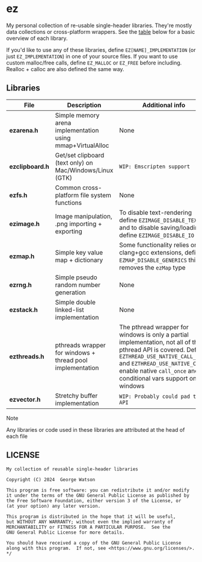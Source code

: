 # ez

My personal collection of re-usable single-header libraries. They're mostly data collections or cross-platform wrappers. See the [table](#libraries) below for a basic overview of each library.

If you'd like to use any of these libraries, define ```EZ[NAME]_IMPLEMENTATION``` (or just ```EZ_IMPLEMENTATION```) in one of your source files. If you want to use custom malloc/free calls, define ```EZ_MALLOC``` or ```EZ_FREE``` before including. Realloc + calloc are also defined the same way.

## Libraries

| File               | Description                                                   | Additional info                |
| -----------------  | ------------------------------------------------------------- | ------------------------------ |
| **ezarena.h**      | Simple memory arena implementation using mmap+VirtualAlloc    | None |
| **ezclipboard.h**  | Get/set clipboard (text only) on Mac/Windows/Linux (GTK)      | `WIP: Emscripten support` |
| **ezfs.h**         | Common cross-platform file system functions                   | None |
| **ezimage.h**      | Image manipulation, .png importing + exporting                | To disable text-rendering define `EZIMAGE_DISABLE_TEXT` and to disable saving/loading define `EZIMAGE_DISABLE_IO` |
| **ezmap.h**        | Simple key value map + dictionary                             | Some functionality relies on clang+gcc extensions, define `EZMAP_DISABLE_GENERICS` this removes the `ezMap` type |
| **ezrng.h**        | Simple pseudo random number generation                        | None |
| **ezstack.h**      | Simple double linked-list implementation                      | None |
| **ezthreads.h**    | pthreads wrapper for windows + thread pool implementation     | The pthread wrapper for windows is only a partial implementation, not all of the pthread API is covered. Define `EZTHREAD_USE_NATIVE_CALL_ONCE` and `EZTHREAD_USE_NATIVE_CV` to enable native `call_once` and conditional vars support on windows |
| **ezvector.h**     | Stretchy buffer implementation                                | `WIP: Probably could pad the API` |

> [!NOTE]
> Any libraries or code used in these libraries are attributed at the head of each file

## LICENSE
```
My collection of reusable single-header libraries

Copyright (C) 2024  George Watson

This program is free software: you can redistribute it and/or modify
it under the terms of the GNU General Public License as published by
the Free Software Foundation, either version 3 of the License, or
(at your option) any later version.

This program is distributed in the hope that it will be useful,
but WITHOUT ANY WARRANTY; without even the implied warranty of
MERCHANTABILITY or FITNESS FOR A PARTICULAR PURPOSE.  See the
GNU General Public License for more details.

You should have received a copy of the GNU General Public License
along with this program.  If not, see <https://www.gnu.org/licenses/>. */
```
